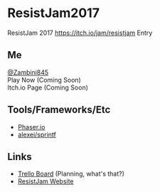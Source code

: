 # ResistJam2017 #

ResistJam 2017 https://itch.io/jam/resistjam Entry

## Me ##
[@Zambini845][3]  
Play Now (Coming Soon)  
Itch.io Page (Coming Soon)  

## Tools/Frameworks/Etc ##
* [Phaser.io][10]
* [alexei/sprintf][11]

## Links ##
* [Trello Board][1] (Planning, what's that?)
* [ResistJam Website][2]

[1]: https://trello.com/b/yCKlOvJF/resistjam-2017
[2]: https://itch.io/jam/resistjam
[3]: https://twitter.com/Zambini845
[10]: http://phaser.io/
[11]: https://github.com/alexei/sprintf.js

